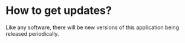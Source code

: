 # How to get updates?

Like any software, there will be new versions of this application being released periodically. 



